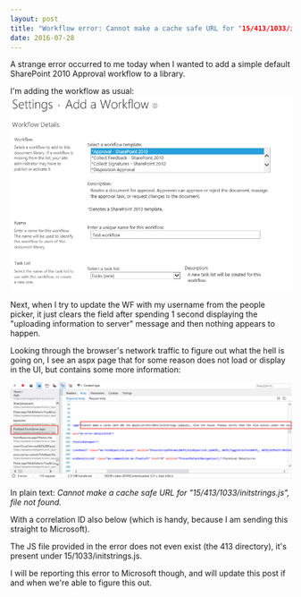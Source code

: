 ```yaml
---
layout: post
title: "Workflow error: Cannot make a cache safe URL for "15/413/1033/initstrings.js", file not found."
date: 2016-07-28
---
```

A strange error occurred to me today when I wanted to add a simple default SharePoint 2010 Approval workflow to a library.

I'm adding the workflow as usual:
<img src="/images/wf-error/2016-07-28_14-56-25.png" class="img-responsive" alt="adding wf">

Next, when I try to update the WF with my username from the people picker, it just clears the field after spending 1 second displaying the "uploading information to server" message and then nothing appears to happen.

Looking through the browser's network traffic to figure out what the hell is going on, I see an aspx page that for some reason does not load or display in the UI, but contains some more information:

<img src="/images/wf-error/2016-07-28_15-03-20.png" class="img-responsive" alt="error">

In plain text:
*Cannot make a cache safe URL for "15/413/1033/initstrings.js", file not found.*

With a correlation ID also below (which is handy, because I am sending this straight to Microsoft).

The JS file provided in the error does not even exist (the 413 directory), it's present under 15/1033/initstrings.js.

I will be reporting this error to Microsoft though, and will update this post if and when we're able to figure this out.